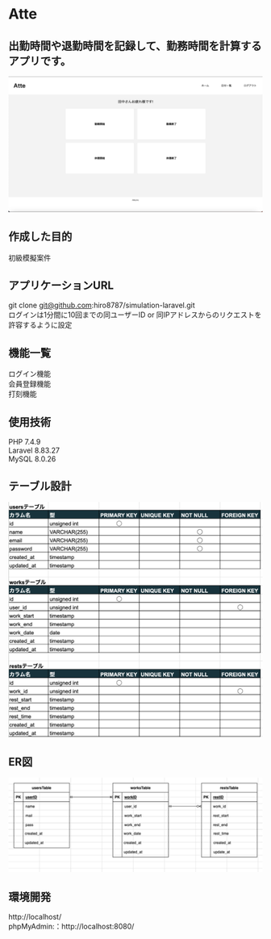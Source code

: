 # Atte
## 出勤時間や退勤時間を記録して、勤務時間を計算するアプリです。
![サンプル画像](./スクリーンショット%202024-06-01%200.52.21.png)
## 作成した目的
初級模擬案件
## アプリケーションURL
git clone git@github.com:hiro8787/simulation-laravel.git  
ログインは1分間に10回までの同ユーザーID or 同IPアドレスからのリクエストを許容するように設定
## 機能一覧
ログイン機能  
会員登録機能  
打刻機能
## 使用技術
PHP 7.4.9  
Laravel 8.83.27  
MySQL 8.0.26
## テーブル設計
![サンプル画像](./スクリーンショット%202024-06-01%2015.40.46.png)
## ER図
![サンプル画像](./スクリーンショット%202024-06-01%2015.41.20.png)
## 環境開発
http://localhost/  
phpMyAdmin:：http://localhost:8080/